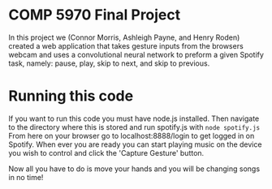 # COMP 5970 Final Project
In this project we (Connor Morris, Ashleigh Payne, and Henry Roden) created a web application that takes gesture inputs from the browsers webcam and uses a convolutional neural network to preform a given Spotify task, namely: pause, play, skip to next, and skip to previous.

# Running this code
If you want to run this code you must have node.js installed. Then navigate to the directory where this is stored and run spotify.js with
`node spotify.js`
From here on your browser go to localhost:8888/login to get logged in on Spotify.
When ever you are ready you can start playing music on the device you wish to control and click the 'Capture Gesture' button.

Now all you have to do is move your hands and you will be changing songs in no time!

